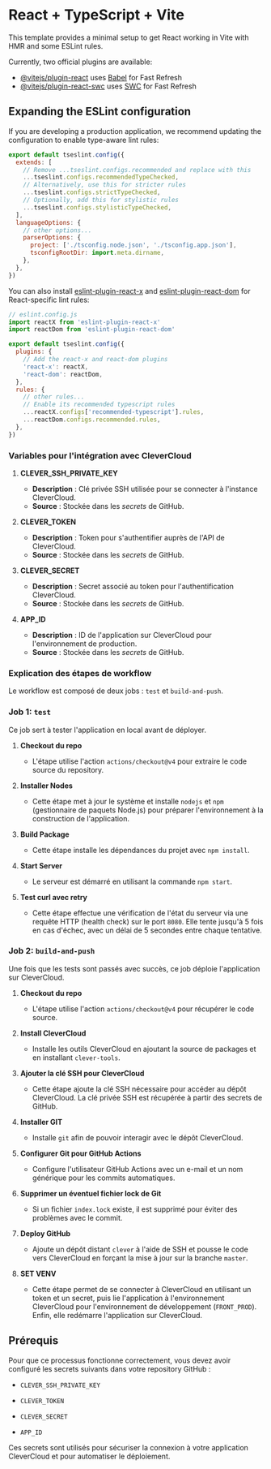 # React + TypeScript + Vite

This template provides a minimal setup to get React working in Vite with HMR and some ESLint rules.

Currently, two official plugins are available:

- [@vitejs/plugin-react](https://github.com/vitejs/vite-plugin-react/blob/main/packages/plugin-react/README.md) uses [Babel](https://babeljs.io/) for Fast Refresh
- [@vitejs/plugin-react-swc](https://github.com/vitejs/vite-plugin-react-swc) uses [SWC](https://swc.rs/) for Fast Refresh

## Expanding the ESLint configuration

If you are developing a production application, we recommend updating the configuration to enable type-aware lint rules:

```js
export default tseslint.config({
  extends: [
    // Remove ...tseslint.configs.recommended and replace with this
    ...tseslint.configs.recommendedTypeChecked,
    // Alternatively, use this for stricter rules
    ...tseslint.configs.strictTypeChecked,
    // Optionally, add this for stylistic rules
    ...tseslint.configs.stylisticTypeChecked,
  ],
  languageOptions: {
    // other options...
    parserOptions: {
      project: ['./tsconfig.node.json', './tsconfig.app.json'],
      tsconfigRootDir: import.meta.dirname,
    },
  },
})
```

You can also install [eslint-plugin-react-x](https://github.com/Rel1cx/eslint-react/tree/main/packages/plugins/eslint-plugin-react-x) and [eslint-plugin-react-dom](https://github.com/Rel1cx/eslint-react/tree/main/packages/plugins/eslint-plugin-react-dom) for React-specific lint rules:

```js
// eslint.config.js
import reactX from 'eslint-plugin-react-x'
import reactDom from 'eslint-plugin-react-dom'

export default tseslint.config({
  plugins: {
    // Add the react-x and react-dom plugins
    'react-x': reactX,
    'react-dom': reactDom,
  },
  rules: {
    // other rules...
    // Enable its recommended typescript rules
    ...reactX.configs['recommended-typescript'].rules,
    ...reactDom.configs.recommended.rules,
  },
})
```

### Variables pour l'intégration avec CleverCloud

1. **CLEVER_SSH_PRIVATE_KEY**  
   - **Description** : Clé privée SSH utilisée pour se connecter à l'instance CleverCloud.  
   - **Source** : Stockée dans les *secrets* de GitHub.

2. **CLEVER_TOKEN**  
   - **Description** : Token pour s'authentifier auprès de l'API de CleverCloud.  
   - **Source** : Stockée dans les *secrets* de GitHub.

3. **CLEVER_SECRET**  
   - **Description** : Secret associé au token pour l'authentification CleverCloud.  
   - **Source** : Stockée dans les *secrets* de GitHub.


4. **APP_ID**  
   - **Description** : ID de l'application sur CleverCloud pour l'environnement de production.  
   - **Source** : Stockée dans les *secrets* de GitHub.

### Explication des étapes de workflow

Le workflow est composé de deux jobs : `test` et `build-and-push`.

### Job 1: `test`
Ce job sert à tester l'application en local avant de déployer.

1. **Checkout du repo**  
   - L'étape utilise l'action `actions/checkout@v4` pour extraire le code source du repository.

2. **Installer Nodes**  
   - Cette étape met à jour le système et installe `nodejs` et `npm` (gestionnaire de paquets Node.js) pour préparer l'environnement à la construction de l'application.

3. **Build Package**  
   - Cette étape installe les dépendances du projet avec `npm install`.

4. **Start Server**  
   - Le serveur est démarré en utilisant la commande `npm start`.

5. **Test curl avec retry**  
   - Cette étape effectue une vérification de l'état du serveur via une requête HTTP (health check) sur le port `8080`. Elle tente jusqu'à 5 fois en cas d'échec, avec un délai de 5 secondes entre chaque tentative.

### Job 2: `build-and-push`
Une fois que les tests sont passés avec succès, ce job déploie l'application sur CleverCloud.

1. **Checkout du repo**  
   - L'étape utilise l'action `actions/checkout@v4` pour récupérer le code source.

2. **Install CleverCloud**  
   - Installe les outils CleverCloud en ajoutant la source de packages et en installant `clever-tools`.

3. **Ajouter la clé SSH pour CleverCloud**  
   - Cette étape ajoute la clé SSH nécessaire pour accéder au dépôt CleverCloud. La clé privée SSH est récupérée à partir des secrets de GitHub.

4. **Installer GIT**  
   - Installe `git` afin de pouvoir interagir avec le dépôt CleverCloud.

5. **Configurer Git pour GitHub Actions**  
   - Configure l'utilisateur GitHub Actions avec un e-mail et un nom générique pour les commits automatiques.

6. **Supprimer un éventuel fichier lock de Git**  
   - Si un fichier `index.lock` existe, il est supprimé pour éviter des problèmes avec le commit.

7. **Deploy GitHub**  
   - Ajoute un dépôt distant `clever` à l'aide de SSH et pousse le code vers CleverCloud en forçant la mise à jour sur la branche `master`.

8. **SET VENV**  
   - Cette étape permet de se connecter à CleverCloud en utilisant un token et un secret, puis lie l'application à l'environnement CleverCloud pour l'environnement de développement (`FRONT_PROD`). Enfin, elle redémarre l'application sur CleverCloud.

## Prérequis

Pour que ce processus fonctionne correctement, vous devez avoir configuré les secrets suivants dans votre repository GitHub :

- `CLEVER_SSH_PRIVATE_KEY`
- `CLEVER_TOKEN`
- `CLEVER_SECRET`

- `APP_ID`

Ces secrets sont utilisés pour sécuriser la connexion à votre application CleverCloud et pour automatiser le déploiement.
